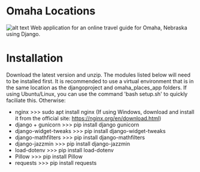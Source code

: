 # Omaha Locations
![alt text](https://i.imgur.com/7Me6I3N.png "Logo Title Text 1")
Web application for an online travel guide for Omaha, Nebraska using Django. 


# Installation
Download the latest version and unzip. The modules listed below will need to be installed first. It is recommended to use a virtual environment that is in the same location as the djangoproject and omaha_places_app folders. If using Ubuntu/Linux, you can use the command 'bash setup.sh' to quickly faciliate this. Otherwise:

- nginx >>> sudo apt install nginx (If using Windows, download and install it from the official site: https://nginx.org/en/download.html)
- django + gunicorn >>> pip install django gunicorn
- django-widget-tweaks >>> pip install django-widget-tweaks
- django-mathfilters >>> pip install django-mathfilters
- django-jazzmin >>> pip install django-jazzmin
- load-dotenv >>> pip install load-dotenv
- Pillow >>> pip install Pillow
- requests >>> pip install requests
